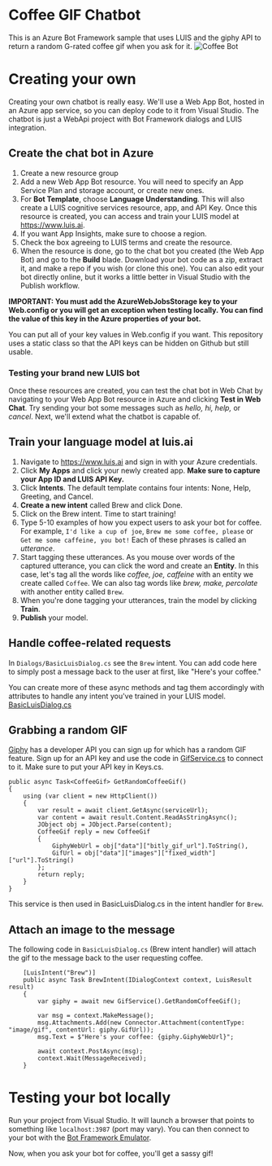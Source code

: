 # Coffee GIF Chatbot
This is an Azure Bot Framework sample that uses LUIS and the giphy API to return a random G-rated coffee gif when you ask for it. 
![Coffee Bot](https://user-images.githubusercontent.com/780735/37351816-ea945904-26a9-11e8-9f17-dad6cbd874c9.PNG)

# Creating your own
Creating your own chatbot is really easy. We'll use a Web App Bot, hosted in an Azure app service, so you can deploy code to it from Visual Studio. The chatbot is just a WebApi project with Bot Framework dialogs and LUIS integration. 

## Create the chat bot in Azure
1. Create a new resource group
2. Add a new Web App Bot resource. You will need to specify an App Service Plan and storage account, or create new ones.
3. For **Bot Template**, choose **Language Understanding**. This will also create a LUIS cognitive services resource, app, and API Key. Once this resource is created, you can access and train your LUIS model at https://www.luis.ai. 
4. If you want App Insights, make sure to choose a region.
5. Check the box agreeing to LUIS terms and create the resource. 
6. When the resource is done, go to the chat bot you created (the Web App Bot) and go to the **Build** blade. Download your bot code as a zip, extract it, and make a repo if you wish (or clone this one). You can also edit your bot directly online, but it works a little better in Visual Studio with the Publish workflow.

**IMPORTANT: You must add the AzureWebJobsStorage key to your Web.config or you will get an exception when testing locally. You can find the value of this key in the Azure properties of your bot.**

You can put all of your key values in Web.config if you want. This repository uses a static class so that the API keys can be hidden on Github but still usable.

### Testing your brand new LUIS bot
Once these resources are created, you can test the chat bot in Web Chat by navigating to your Web App Bot resource in Azure and clicking **Test in Web Chat**. Try sending your bot some messages such as *hello, hi, help,* or *cancel*. Next, we'll extend what the chatbot is capable of. 

## Train your language model at luis.ai
1. Navigate to https://www.luis.ai and sign in with your Azure credentials.
2. Click **My Apps** and click your newly created app. **Make sure to capture your App ID and LUIS API Key.**
3. Click **Intents**. The default template contains four intents: None, Help, Greeting, and Cancel.
4. **Create a new intent** called Brew and click Done. 
5. Click on the Brew intent. Time to start training!
6. Type 5-10 examples of how you expect users to ask your bot for coffee. For example, `I'd like a cup of joe`, `Brew me some coffee, please` or `Get me some caffeine, you bot!` Each of these phrases is called an *utterance*.
7. Start tagging these utterances. As you mouse over words of the captured utterance, you can click the word and create an **Entity**. In this case, let's tag all the words like *coffee, joe, caffeine* with an entity we create called `Coffee`. We can also tag words like *brew, make, percolate* with another entity called `Brew`. 
8. When you're done tagging your utterances, train the model by clicking **Train**.
9. **Publish** your model. 

## Handle coffee-related requests
In `Dialogs/BasicLuisDialog.cs` see the `Brew` intent. You can add code here to simply post a message back to the user at first, like "Here's your coffee."

You can create more of these async methods and tag them accordingly with attributes to handle any intent you've trained in your LUIS model. 
[BasicLuisDialog.cs](https://github.com/danwaters/CoffeeGifChatbot/blob/b3f13f8fab0306baa479457faa2fc5f263a53fa6/Dialogs/BasicLuisDialog.cs#L48)

## Grabbing a random GIF
[Giphy](https://www.giphy.com) has a developer API you can sign up for which has a random GIF feature. Sign up for an API key and use the code in [GifService.cs](https://github.com/danwaters/CoffeeGifChatbot/blob/master/Services/GifService.cs) to connect to it. Make sure to put your API key in Keys.cs. 

```
public async Task<CoffeeGif> GetRandomCoffeeGif()
{
    using (var client = new HttpClient())
    {
        var result = await client.GetAsync(serviceUrl);
        var content = await result.Content.ReadAsStringAsync();
        JObject obj = JObject.Parse(content);
        CoffeeGif reply = new CoffeeGif
        {
            GiphyWebUrl = obj["data"]["bitly_gif_url"].ToString(),
            GifUrl = obj["data"]["images"]["fixed_width"]["url"].ToString()
        };
        return reply;
    }
}
```

This service is then used in BasicLuisDialog.cs in the intent handler for `Brew`.

## Attach an image to the message
The following code in `BasicLuisDialog.cs` (Brew intent handler) will attach the gif to the message back to the user requesting coffee. 
```
    [LuisIntent("Brew")]
    public async Task BrewIntent(IDialogContext context, LuisResult result)
    {
        var giphy = await new GifService().GetRandomCoffeeGif();

        var msg = context.MakeMessage();
        msg.Attachments.Add(new Connector.Attachment(contentType: "image/gif", contentUrl: giphy.GifUrl));
        msg.Text = $"Here's your coffee: {giphy.GiphyWebUrl}";

        await context.PostAsync(msg);
        context.Wait(MessageReceived);
    }
```
# Testing your bot locally
Run your project from Visual Studio. It will launch a browser that points to something like `localhost:3987` (port may vary). You can then connect to your bot with the [Bot Framework Emulator](https://github.com/Microsoft/BotFramework-Emulator/releases). 

Now, when you ask your bot for coffee, you'll get a sassy gif!
